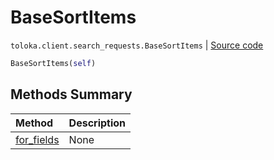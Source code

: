 # BaseSortItems
`toloka.client.search_requests.BaseSortItems` | [Source code](https://github.com/Toloka/toloka-kit/blob/v1.1.0.post1/src/client/search_requests.py#L117)

```python
BaseSortItems(self)
```

## Methods Summary

| Method | Description |
| :------| :-----------|
[for_fields](toloka.client.search_requests.BaseSortItems.for_fields.md)| None
